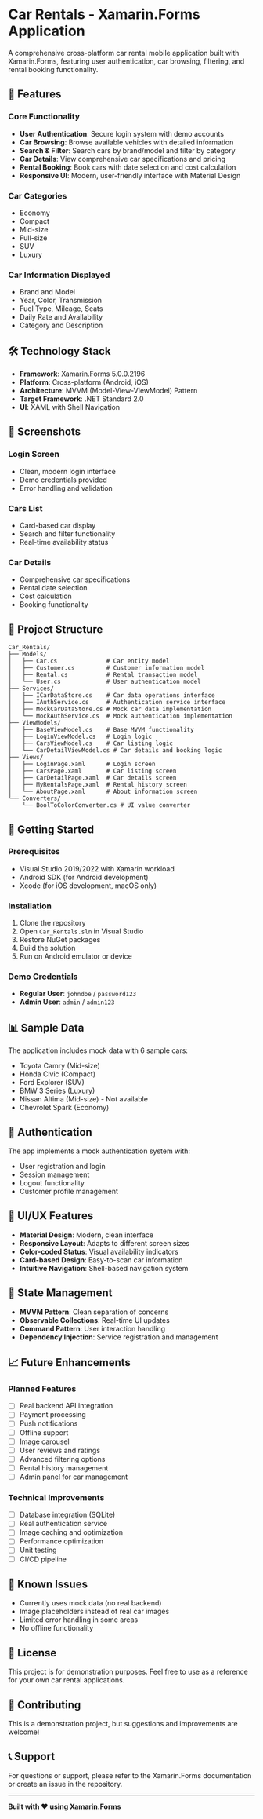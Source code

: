 # Car Rentals - Xamarin.Forms Application

A comprehensive cross-platform car rental mobile application built with Xamarin.Forms, featuring user authentication, car browsing, filtering, and rental booking functionality.

## 🚗 Features

### Core Functionality
- **User Authentication**: Secure login system with demo accounts
- **Car Browsing**: Browse available vehicles with detailed information
- **Search & Filter**: Search cars by brand/model and filter by category
- **Car Details**: View comprehensive car specifications and pricing
- **Rental Booking**: Book cars with date selection and cost calculation
- **Responsive UI**: Modern, user-friendly interface with Material Design

### Car Categories
- Economy
- Compact
- Mid-size
- Full-size
- SUV
- Luxury

### Car Information Displayed
- Brand and Model
- Year, Color, Transmission
- Fuel Type, Mileage, Seats
- Daily Rate and Availability
- Category and Description

## 🛠 Technology Stack

- **Framework**: Xamarin.Forms 5.0.0.2196
- **Platform**: Cross-platform (Android, iOS)
- **Architecture**: MVVM (Model-View-ViewModel) Pattern
- **Target Framework**: .NET Standard 2.0
- **UI**: XAML with Shell Navigation

## 📱 Screenshots

### Login Screen
- Clean, modern login interface
- Demo credentials provided
- Error handling and validation

### Cars List
- Card-based car display
- Search and filter functionality
- Real-time availability status

### Car Details
- Comprehensive car specifications
- Rental date selection
- Cost calculation
- Booking functionality

## 🔧 Project Structure

```
Car_Rentals/
├── Models/
│   ├── Car.cs              # Car entity model
│   ├── Customer.cs         # Customer information model
│   ├── Rental.cs           # Rental transaction model
│   └── User.cs             # User authentication model
├── Services/
│   ├── ICarDataStore.cs    # Car data operations interface
│   ├── IAuthService.cs     # Authentication service interface
│   ├── MockCarDataStore.cs # Mock car data implementation
│   └── MockAuthService.cs  # Mock authentication implementation
├── ViewModels/
│   ├── BaseViewModel.cs    # Base MVVM functionality
│   ├── LoginViewModel.cs   # Login logic
│   ├── CarsViewModel.cs    # Car listing logic
│   └── CarDetailViewModel.cs # Car details and booking logic
├── Views/
│   ├── LoginPage.xaml      # Login screen
│   ├── CarsPage.xaml       # Car listing screen
│   ├── CarDetailPage.xaml  # Car details screen
│   ├── MyRentalsPage.xaml  # Rental history screen
│   └── AboutPage.xaml      # About information screen
└── Converters/
    └── BoolToColorConverter.cs # UI value converter
```

## 🚀 Getting Started

### Prerequisites
- Visual Studio 2019/2022 with Xamarin workload
- Android SDK (for Android development)
- Xcode (for iOS development, macOS only)

### Installation
1. Clone the repository
2. Open `Car_Rentals.sln` in Visual Studio
3. Restore NuGet packages
4. Build the solution
5. Run on Android emulator or device

### Demo Credentials
- **Regular User**: `johndoe` / `password123`
- **Admin User**: `admin` / `admin123`

## 📊 Sample Data

The application includes mock data with 6 sample cars:
- Toyota Camry (Mid-size)
- Honda Civic (Compact)
- Ford Explorer (SUV)
- BMW 3 Series (Luxury)
- Nissan Altima (Mid-size) - Not available
- Chevrolet Spark (Economy)

## 🔐 Authentication

The app implements a mock authentication system with:
- User registration and login
- Session management
- Logout functionality
- Customer profile management

## 🎨 UI/UX Features

- **Material Design**: Modern, clean interface
- **Responsive Layout**: Adapts to different screen sizes
- **Color-coded Status**: Visual availability indicators
- **Card-based Design**: Easy-to-scan car information
- **Intuitive Navigation**: Shell-based navigation system

## 🔄 State Management

- **MVVM Pattern**: Clean separation of concerns
- **Observable Collections**: Real-time UI updates
- **Command Pattern**: User interaction handling
- **Dependency Injection**: Service registration and management

## 📈 Future Enhancements

### Planned Features
- [ ] Real backend API integration
- [ ] Payment processing
- [ ] Push notifications
- [ ] Offline support
- [ ] Image carousel
- [ ] User reviews and ratings
- [ ] Advanced filtering options
- [ ] Rental history management
- [ ] Admin panel for car management

### Technical Improvements
- [ ] Database integration (SQLite)
- [ ] Real authentication service
- [ ] Image caching and optimization
- [ ] Performance optimization
- [ ] Unit testing
- [ ] CI/CD pipeline

## 🐛 Known Issues

- Currently uses mock data (no real backend)
- Image placeholders instead of real car images
- Limited error handling in some areas
- No offline functionality

## 📄 License

This project is for demonstration purposes. Feel free to use as a reference for your own car rental applications.

## 🤝 Contributing

This is a demonstration project, but suggestions and improvements are welcome!

## 📞 Support

For questions or support, please refer to the Xamarin.Forms documentation or create an issue in the repository.

---

**Built with ❤️ using Xamarin.Forms** 